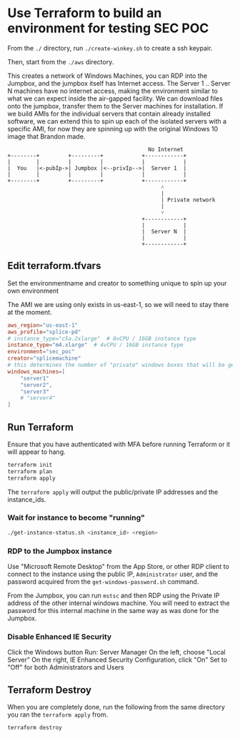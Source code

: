 # Use Terraform to build an environment for testing SEC POC

From the `./` directory, run `./create-winkey.sh` to create a ssh keypair.

Then, start from the `./aws` directory.

This creates a network of Windows Machines, you can RDP into the Jumpbox, and the
jumpbox itself has Internet access.  The Server 1 .. Server N machines have no
internet access, making the environment similar to what we can expect inside the
air-gapped facility.  We can download files onto the jumpbox, transfer them to
the Server machines for installation.  If we build AMIs for the individual servers
that contain already installed software, we can extend this to spin up each of the
isolated servers with a specific AMI, for now they are spinning up with the
original Windows 10 image that Brandon made.

```plaintext
                                            No Internet
+--------+         +---------+            +------------+
|        |         |         |            |            |
|  You   |<-pubIp->| Jumpbox |<--privIp-->|  Server 1  |
|        |         |         |            |            |
+--------+         +---------+            +------------+
                                                ˄
                                                |
                                                | Private network
                                                |
                                                ˅
                                          +------------+
                                          |            |
                                          |  Server N  |
                                          |            |
                                          +------------+
```

## Edit terraform.tfvars

Set the environmentname and creator to something unique to spin up your own environment

The AMI we are using only exists in us-east-1, so we will need to stay there at the moment.

```conf
aws_region="us-east-1"
aws_profile="splice-pd"
# instance_type="c5a.2xlarge"  # 8vCPU / 16GB instance type
instance_type="m4.xlarge"  # 4vCPU / 16GB instance type
environment="sec_poc"
creator="splicemachine"
# this determines the number of "private" windows boxes that will be generated
windows_machines=[
    "server1"
    "server2",
    "server3"
    # "server4"
]
```

## Run Terraform

Ensure that you have authenticated with MFA before running Terraform or it will
appear to hang.

```bash
terraform init
terraform plan
terraform apply
```

The `terraform apply` will output the public/private IP addresses and the instance_ids.

### Wait for instance to become "running"

```bash
./get-instance-status.sh <instance_id> <region>
```

### RDP to the Jumpbox instance

Use "Microsoft Remote Desktop" from the App Store, or other RDP client to connect
to the instance using the public IP, `Administrator` user, and the password acquired
from the `get-windows-password.sh` command.

From the Jumpbox, you can run `mstsc` and then RDP using the Private IP address of the
other internal windows machine.  You will need to extract the password for this internal
machine in the same way as was done for the Jumpbox.

### Disable Enhanced IE Security

Click the Windows button
Run: Server Manager
On the left, choose "Local Server"
On the right, IE Enhanced Security Configuration, click "On"
Set to "Off" for both Administrators and Users

## Terraform Destroy

When you are completely done, run the following from the same directory
you ran the `terraform apply` from.

```bash
terraform destroy
```
